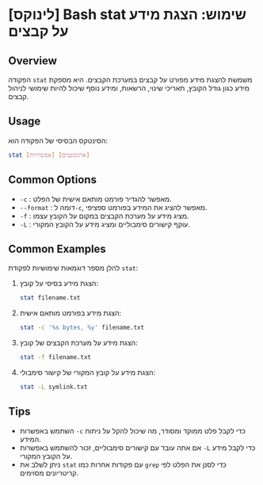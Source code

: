 # [לינוקס] Bash stat שימוש: הצגת מידע על קבצים

## Overview
הפקודה `stat` משמשת להצגת מידע מפורט על קבצים במערכת הקבצים. היא מספקת מידע כגון גודל הקובץ, תאריכי שינוי, הרשאות, ומידע נוסף שיכול להיות שימושי לניהול קבצים.

## Usage
הסינטקס הבסיסי של הפקודה הוא:
```bash
stat [אפשרויות] [ארגומנטים]
```

## Common Options
- `-c` : מאפשר להגדיר פורמט מותאם אישית של הפלט.
- `--format` : דומה ל`-c`, מאפשר להציג את המידע בפורמט ספציפי.
- `-f` : מציג מידע על מערכת הקבצים במקום על הקובץ עצמו.
- `-L` : עוקף קישורים סימבוליים ומציג מידע על הקובץ המקורי.

## Common Examples
להלן מספר דוגמאות שימושיות לפקודת `stat`:

1. הצגת מידע בסיסי על קובץ:
   ```bash
   stat filename.txt
   ```

2. הצגת מידע בפורמט מותאם אישית:
   ```bash
   stat -c '%s bytes, %y' filename.txt
   ```

3. הצגת מידע על מערכת הקבצים של קובץ:
   ```bash
   stat -f filename.txt
   ```

4. הצגת מידע על קובץ המקורי של קישור סימבולי:
   ```bash
   stat -L symlink.txt
   ```

## Tips
- השתמש באפשרות `-c` כדי לקבל פלט ממוקד ומסודר, מה שיכול להקל על ניתוח המידע.
- אם אתה עובד עם קישורים סימבוליים, זכור להשתמש באפשרות `-L` כדי לקבל מידע על הקובץ המקורי.
- ניתן לשלב את `stat` עם פקודות אחרות כמו `grep` כדי לסנן את הפלט לפי קריטריונים מסוימים.